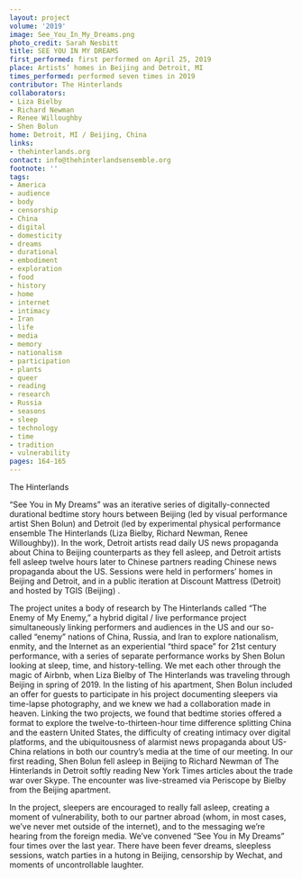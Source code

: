 ```yaml
---
layout: project
volume: '2019'
image: See_You_In_My_Dreams.png
photo_credit: Sarah Nesbitt
title: SEE YOU IN MY DREAMS
first_performed: first performed on April 25, 2019
place: Artists’ homes in Beijing and Detroit, MI
times_performed: performed seven times in 2019
contributor: The Hinterlands
collaborators:
- Liza Bielby
- Richard Newman
- Renee Willoughby
- Shen Bolun
home: Detroit, MI / Beijing, China
links:
- thehinterlands.org
contact: info@thehinterlandsensemble.org
footnote: ''
tags:
- America
- audience
- body
- censorship
- China
- digital
- domesticity
- dreams
- durational
- embodiment
- exploration
- food
- history
- home
- internet
- intimacy
- Iran
- life
- media
- memory
- nationalism
- participation
- plants
- queer
- reading
- research
- Russia
- seasons
- sleep
- technology
- time
- tradition
- vulnerability
pages: 164-165
---
```


The Hinterlands

“See You in My Dreams” was an iterative series of digitally-connected durational bedtime story hours between Beijing (led by visual performance artist Shen Bolun) and Detroit (led by experimental physical performance ensemble The Hinterlands (Liza Bielby, Richard Newman, Renee Willoughby)). In the work, Detroit artists read daily US news propaganda about China to Beijing counterparts as they fell asleep, and Detroit artists fell asleep twelve hours later to Chinese partners reading Chinese news propaganda about the US. Sessions were held in performers’ homes in Beijing and Detroit, and in a public iteration at Discount Mattress (Detroit) and hosted by TGIS (Beijing) .

The project unites a body of research by The Hinterlands called “The Enemy of My Enemy,” a hybrid digital / live performance project simultaneously linking performers and audiences in the US and our so-called “enemy” nations of China, Russia, and Iran to explore nationalism, enmity, and the Internet as an experiential “third space” for 21st century performance, with a series of separate performance works by Shen Bolun looking at sleep, time, and history-telling. We met each other through the magic of Airbnb, when Liza Bielby of The Hinterlands was traveling through Beijing in spring of 2019. In the listing of his apartment, Shen Bolun included an offer for guests to participate in his project documenting sleepers via time-lapse photography, and we knew we had a collaboration made in heaven. Linking the two projects, we found that bedtime stories offered a format to explore the twelve-to-thirteen-hour time difference splitting China and the eastern United States, the difficulty of creating intimacy over digital platforms, and the ubiquitousness of alarmist news propaganda about US-China relations in both our country’s media at the time of our meeting. In our first reading, Shen Bolun fell asleep in Beijing to Richard Newman of The Hinterlands in Detroit softly reading New York Times articles about the trade war over Skype. The encounter was live-streamed via Periscope by Bielby from the Beijing apartment.

In the project, sleepers are encouraged to really fall asleep, creating a moment of vulnerability, both to our partner abroad (whom, in most cases, we’ve never met outside of the internet), and to the messaging we’re hearing from the foreign media. We’ve convened “See You in My Dreams” four times over the last year. There have been fever dreams, sleepless sessions, watch parties in a hutong in Beijing, censorship by Wechat, and moments of uncontrollable laughter.
